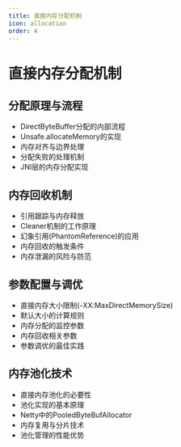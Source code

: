 ```yaml
---
title: 直接内存分配机制
icon: allocation
order: 4
---
```


# 直接内存分配机制

## 分配原理与流程

- DirectByteBuffer分配的内部流程
- Unsafe.allocateMemory的实现
- 内存对齐与边界处理
- 分配失败的处理机制
- JNI层的内存分配实现

## 内存回收机制

- 引用跟踪与内存释放
- Cleaner机制的工作原理
- 幻象引用(PhantomReference)的应用
- 内存回收的触发条件
- 内存泄漏的风险与防范

## 参数配置与调优

- 直接内存大小限制(-XX:MaxDirectMemorySize)
- 默认大小的计算规则
- 内存分配的监控参数
- 内存回收相关参数
- 参数调优的最佳实践

## 内存池化技术

- 直接内存池化的必要性
- 池化实现的基本原理
- Netty中的PooledByteBufAllocator
- 内存复用与分片技术
- 池化管理的性能优势
